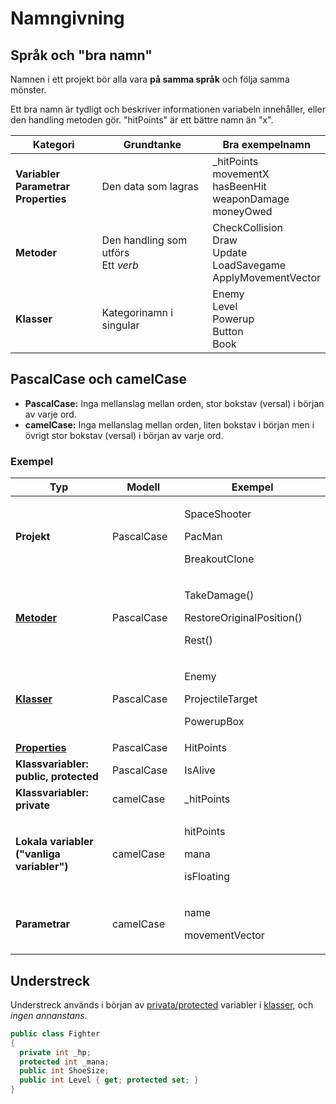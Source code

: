 # Namngivning

## Språk och "bra namn"

Namnen i ett projekt bör alla vara **på samma språk** och följa samma mönster.

Ett bra namn är tydligt och beskriver informationen variabeln innehåller, eller den handling metoden gör. "hitPoints" är ett bättre namn än "x".

<table><thead><tr><th width="150">Kategori</th><th width="203.8411053540587">Grundtanke</th><th>Bra exempelnamn</th></tr></thead><tbody><tr><td><strong>Variabler</strong><br><strong>Parametrar</strong><br><strong>Properties</strong></td><td>Den data som lagras</td><td>_hitPoints<br>movementX<br>hasBeenHit<br>weaponDamage<br>moneyOwed</td></tr><tr><td><strong>Metoder</strong></td><td>Den handling som utförs<br>Ett <em>verb</em></td><td>CheckCollision<br>Draw<br>Update<br>LoadSavegame<br>ApplyMovementVector</td></tr><tr><td><strong>Klasser</strong></td><td>Kategorinamn i singular</td><td>Enemy<br>Level<br>Powerup<br>Button<br>Book</td></tr></tbody></table>

## PascalCase och camelCase

* **PascalCase:** Inga mellanslag mellan orden, stor bokstav (versal) i början av varje ord.
* **camelCase:** Inga mellanslag mellan orden, liten bokstav i början men i övrigt stor bokstav (versal) i början av varje ord.

### Exempel

<table><thead><tr><th width="242.2047984048375">Typ</th><th width="150">Modell</th><th width="352.26099094514075">Exempel</th></tr></thead><tbody><tr><td><strong>Projekt</strong></td><td>PascalCase</td><td><p>SpaceShooter</p><p>PacMan</p><p>BreakoutClone</p></td></tr><tr><td><a href="egna-metoder.md"><strong>Metoder</strong></a></td><td>PascalCase</td><td><p>TakeDamage()</p><p>RestoreOriginalPosition()</p><p>Rest()</p></td></tr><tr><td><a href="../klasser-och-objektorientering/klasser-och-instanser.md"><strong>Klasser</strong></a></td><td>PascalCase</td><td><p>Enemy</p><p>ProjectileTarget</p><p>PowerupBox</p></td></tr><tr><td><a href="../klasser-och-objektorientering/inkapsling-och-properties.md"><strong>Properties</strong></a></td><td>PascalCase</td><td>HitPoints</td></tr><tr><td><strong>Klassvariabler:</strong> <br><strong>public, protected</strong></td><td>PascalCase</td><td>IsAlive</td></tr><tr><td><strong>Klassvariabler: private</strong></td><td>camelCase</td><td>_hitPoints</td></tr><tr><td><strong>Lokala variabler</strong><br><strong>("vanliga variabler")</strong></td><td>camelCase</td><td><p>hitPoints</p><p>mana</p><p>isFloating</p></td></tr><tr><td><strong>Parametrar</strong></td><td>camelCase</td><td><p>name</p><p>movementVector</p></td></tr></tbody></table>

## Understreck

Understreck används i början av [privata/protected](../klasser-och-objektorientering/public-private-och-protected.md) variabler i [klasser](broken-reference), och _ingen annanstans._

```csharp
public class Fighter
{
  private int _hp;
  protected int _mana;
  public int ShoeSize;
  public int Level { get; protected set; }
}
```
